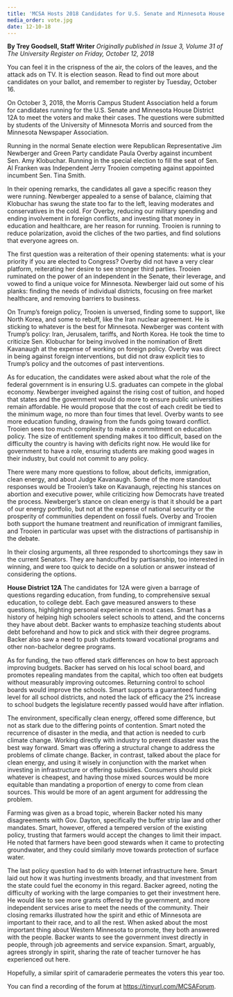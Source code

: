 ```yaml
---
title: 'MCSA Hosts 2018 Candidates for U.S. Senate and Minnesota House'
media_order: vote.jpg
date: 12-10-18
---
```


**By Trey Goodsell, Staff Writer** _Originally published in Issue 3, Volume 31 of The University Register on Friday, October 12, 2018_

You can feel it in the crispness of the air, the colors of the leaves, and the attack ads on TV. It is election season. Read to find out more about candidates on your ballot, and remember to register by Tuesday, October 16. 

On October 3, 2018, the Morris Campus Student Association held a forum for candidates running for the U.S. Senate and Minnesota House District 12A to meet the voters and make their cases. The questions were submitted by students of the University of Minnesota Morris and sourced from the Minnesota Newspaper Association. 

Running in the normal Senate election were Republican Representative Jim Newberger and Green Party candidate Paula Overby against incumbent Sen. Amy Klobuchar. Running in the special election to fill the seat of Sen. Al Franken was Independent Jerry Trooien competing against appointed incumbent Sen. Tina Smith. 

In their opening remarks, the candidates all gave a specific reason they were running. Newberger appealed to a sense of balance, claiming that Klobuchar has swung the state too far to the left, leaving moderates and conservatives in the cold. For Overby, reducing our military spending and ending involvement in foreign conflicts, and investing that money in education and healthcare, are her reason for running. Trooien is running to reduce polarization, avoid the cliches of the two parties, and find solutions that everyone agrees on. 

The first question was a reiteration of their opening statements: what is your priority if you are elected to Congress? Overby did not have a very clear platform, reiterating her desire to see stronger third parties. Trooien ruminated on the power of an independent in the Senate, their leverage, and vowed to find a unique voice for Minnesota.  Newberger laid out some of his planks: finding the needs of individual districts, focusing on free market healthcare, and removing barriers to business. 

On Trump’s foreign policy, Trooien is unversed, finding some to support, like North Korea, and some to rebuff, like the Iran nuclear agreement. He is sticking to whatever is the best for Minnesota. Newberger was content with Trump’s policy: Iran, Jerusalem, tariffs, and North Korea. He took the time to criticize Sen. Klobuchar for being involved in the nomination of Brett Kavanaugh at the expense of working on foreign policy. Overby was direct in being against foreign interventions, but did not draw explicit ties to Trump’s policy and the outcomes of past interventions. 

As for education, the candidates were asked about what the role of the federal government is in ensuring U.S. graduates can compete in the global economy. Newberger inveighed against the rising cost of tuition, and hoped that states and the government would do more to ensure public universities remain affordable. He would propose that the cost of each credit be tied to the minimum wage, no more than four times that level. Overby wants to see more education funding, drawing from the funds going toward conflict. Trooien sees too much complexity to make a commitment on education policy. The size of entitlement spending makes it too difficult, based on the difficulty the country is having with deficits right now. He would like for government to have a role, ensuring students are making good wages in their industry, but could not commit to any policy. 

There were many more questions to follow, about deficits, immigration, clean energy, and about Judge Kavanaugh. Some of the more standout responses would be Trooien’s take on Kavanaugh, rejecting his stances on abortion and executive power, while criticizing how Democrats have treated the process. Newberger’s stance on clean energy is that it should be a part of our energy portfolio, but not at the expense of national security or the prosperity of communities dependent on fossil fuels. Overby and Trooien both support the humane treatment and reunification of immigrant families, and Trooien in particular was upset with the distractions of partisanship in the debate. 

In their closing arguments, all three responded to shortcomings they saw in the current Senators. They are handcuffed by partisanship, too interested in winning, and were too quick to decide on a solution or answer instead of considering the options. 

**House District 12A**
The candidates for 12A were given a barrage of questions regarding education, from funding, to comprehensive sexual education, to college debt. Each gave measured answers to these questions, highlighting personal experience in most cases. Smart has a history of helping high schoolers select schools to attend, and the concerns they have about debt. Backer wants to emphasize teaching students about debt beforehand and how to pick and stick with their degree programs. Backer also saw a need to push students toward vocational programs and other non-bachelor degree programs. 

As for funding, the two offered stark differences on how to best approach improving budgets. Backer has served on his local school board, and promotes repealing mandates from the capital, which too often eat budgets without measurably improving outcomes. Returning control to school boards would improve the schools. Smart supports a guaranteed funding level for all school districts, and noted the lack of efficacy the 2% increase to school budgets the legislature recently passed would have after inflation. 

The environment, specifically clean energy, offered some difference, but not as stark due to the differing points of contention. Smart noted the recurrence of disaster in the media, and that action is needed to curb climate change. Working directly with industry to prevent disaster was the best way forward. Smart was offering a structural change to address the problems of climate change. Backer, in contrast, talked about the place for clean energy, and using it wisely in conjunction with the market when investing in infrastructure or offering subsidies. Consumers should pick whatever is cheapest, and having those mixed sources would be more equitable than mandating a proportion of energy to come from clean sources. This would be more of an agent argument for addressing the problem. 

Farming was given as a broad topic, wherein Backer noted his many disagreements with Gov. Dayton, specifically the buffer strip law and other mandates. Smart, however, offered a tempered version of the existing policy, trusting that farmers would accept the changes to limit their impact. He noted that farmers have been good stewards when it came to protecting groundwater, and they could similarly move towards protection of surface water. 

The last policy question had to do with Internet infrastructure here. Smart laid out how it was hurting investments broadly, and that investment from the state could fuel the economy in this regard. Backer agreed, noting the difficulty of working with the large companies to get their investment here. He would like to see more grants offered by the government, and more independent services arise to meet the needs of the community. 
Their closing remarks illustrated how the spirit and ethic of Minnesota are important to their race, and to all the rest. When asked about the most important thing about Western Minnesota to promote, they both answered with the people. Backer wants to see the government invest directly in people, through job agreements and service expansion. Smart, arguably, agrees strongly in spirit, sharing the rate of teacher turnover he has experienced out here. 

Hopefully, a similar spirit of camaraderie permeates the voters this year too. 

You can find a recording of the forum at https://tinyurl.com/MCSAForum. 


